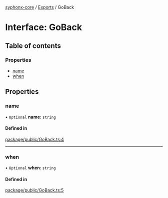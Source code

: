 [syphonx-core](../README.md) / [Exports](../modules.md) / GoBack

# Interface: GoBack

## Table of contents

### Properties

- [name](GoBack.md#name)
- [when](GoBack.md#when)

## Properties

### name

• `Optional` **name**: `string`

#### Defined in

[package/public/GoBack.ts:4](https://github.com/dtempx/syphonx-core/blob/bfef688/package/public/GoBack.ts#L4)

___

### when

• `Optional` **when**: `string`

#### Defined in

[package/public/GoBack.ts:5](https://github.com/dtempx/syphonx-core/blob/bfef688/package/public/GoBack.ts#L5)
